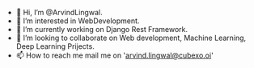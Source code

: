 - 👋 Hi, I’m @ArvindLingwal.
- 👀 I’m interested in WebDevelopment.
- 🌱 I’m currently working on Django Rest Framework.
- 💞️ I’m looking to collaborate on Web development, Machine Learning, Deep Learning Prijects.
- 📫 How to reach me mail me on 'arvind.lingwal@cubexo.oi'

<!---
ArvindLingwal/ArvindLingwal is a ✨ special ✨ repository because its `README.md` (this file) appears on your GitHub profile.
You can click the Preview link to take a look at your changes.
--->
